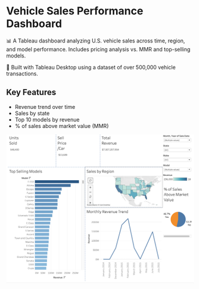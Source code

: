 # Vehicle Sales Performance Dashboard

📊 A Tableau dashboard analyzing U.S. vehicle sales across time, region, and model performance. Includes pricing analysis vs. MMR and top-selling models.

🔧 Built with Tableau Desktop using a dataset of over 500,000 vehicle transactions.

## Key Features
- Revenue trend over time
- Sales by state
- Top 10 models by revenue
- % of sales above market value (MMR)

![Dashboard Screenshot](Vehicle_Sales_Dashboard.png)
